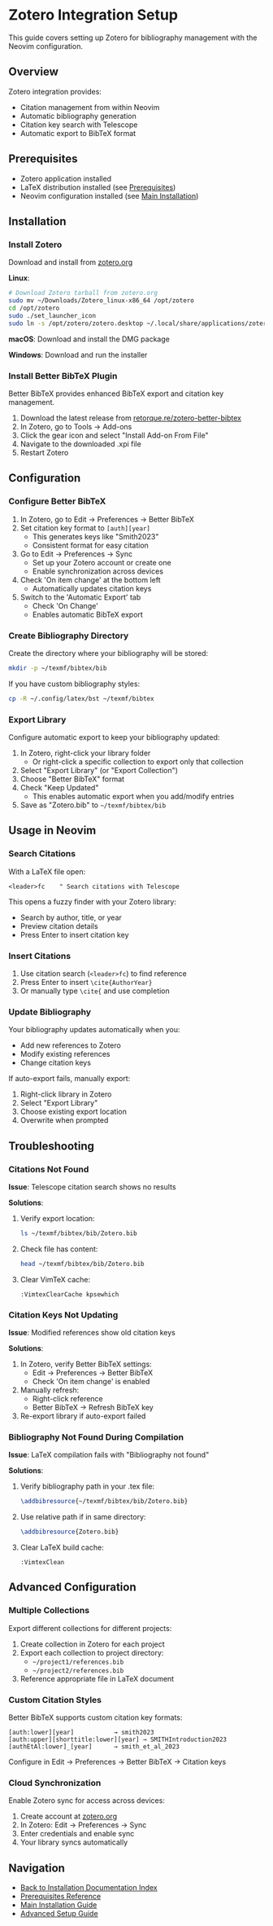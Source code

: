 # Zotero Integration Setup

This guide covers setting up Zotero for bibliography management with the Neovim configuration.

## Overview

Zotero integration provides:
- Citation management from within Neovim
- Automatic bibliography generation
- Citation key search with Telescope
- Automatic export to BibTeX format

## Prerequisites

- Zotero application installed
- LaTeX distribution installed (see [Prerequisites](prerequisites.md))
- Neovim configuration installed (see [Main Installation](../../nvim/docs/INSTALLATION.md))

## Installation

### Install Zotero

Download and install from [zotero.org](https://www.zotero.org/download/)

**Linux**:
```bash
# Download Zotero tarball from zotero.org
sudo mv ~/Downloads/Zotero_linux-x86_64 /opt/zotero
cd /opt/zotero
sudo ./set_launcher_icon
sudo ln -s /opt/zotero/zotero.desktop ~/.local/share/applications/zotero.desktop
```

**macOS**:
Download and install the DMG package

**Windows**:
Download and run the installer

### Install Better BibTeX Plugin

Better BibTeX provides enhanced BibTeX export and citation key management.

1. Download the latest release from [retorque.re/zotero-better-bibtex](https://retorque.re/zotero-better-bibtex/installation/)
2. In Zotero, go to Tools → Add-ons
3. Click the gear icon and select "Install Add-on From File"
4. Navigate to the downloaded .xpi file
5. Restart Zotero

## Configuration

### Configure Better BibTeX

1. In Zotero, go to Edit → Preferences → Better BibTeX
2. Set citation key format to `[auth][year]`
   - This generates keys like "Smith2023"
   - Consistent format for easy citation
3. Go to Edit → Preferences → Sync
   - Set up your Zotero account or create one
   - Enable synchronization across devices
4. Check 'On item change' at the bottom left
   - Automatically updates citation keys
5. Switch to the 'Automatic Export' tab
   - Check 'On Change'
   - Enables automatic BibTeX export

### Create Bibliography Directory

Create the directory where your bibliography will be stored:

```bash
mkdir -p ~/texmf/bibtex/bib
```

If you have custom bibliography styles:
```bash
cp -R ~/.config/latex/bst ~/texmf/bibtex
```

### Export Library

Configure automatic export to keep your bibliography updated:

1. In Zotero, right-click your library folder
   - Or right-click a specific collection to export only that collection
2. Select "Export Library" (or "Export Collection")
3. Choose "Better BibTeX" format
4. Check "Keep Updated"
   - This enables automatic export when you add/modify entries
5. Save as "Zotero.bib" to `~/texmf/bibtex/bib`

## Usage in Neovim

### Search Citations

With a LaTeX file open:

```vim
<leader>fc    " Search citations with Telescope
```

This opens a fuzzy finder with your Zotero library:
- Search by author, title, or year
- Preview citation details
- Press Enter to insert citation key

### Insert Citations

1. Use citation search (`<leader>fc`) to find reference
2. Press Enter to insert `\cite{AuthorYear}`
3. Or manually type `\cite{` and use completion

### Update Bibliography

Your bibliography updates automatically when you:
- Add new references to Zotero
- Modify existing references
- Change citation keys

If auto-export fails, manually export:
1. Right-click library in Zotero
2. Select "Export Library"
3. Choose existing export location
4. Overwrite when prompted

## Troubleshooting

### Citations Not Found

**Issue**: Telescope citation search shows no results

**Solutions**:
1. Verify export location:
   ```bash
   ls ~/texmf/bibtex/bib/Zotero.bib
   ```
2. Check file has content:
   ```bash
   head ~/texmf/bibtex/bib/Zotero.bib
   ```
3. Clear VimTeX cache:
   ```vim
   :VimtexClearCache kpsewhich
   ```

### Citation Keys Not Updating

**Issue**: Modified references show old citation keys

**Solutions**:
1. In Zotero, verify Better BibTeX settings:
   - Edit → Preferences → Better BibTeX
   - Check 'On item change' is enabled
2. Manually refresh:
   - Right-click reference
   - Better BibTeX → Refresh BibTeX key
3. Re-export library if auto-export failed

### Bibliography Not Found During Compilation

**Issue**: LaTeX compilation fails with "Bibliography not found"

**Solutions**:
1. Verify bibliography path in your .tex file:
   ```latex
   \addbibresource{~/texmf/bibtex/bib/Zotero.bib}
   ```
2. Use relative path if in same directory:
   ```latex
   \addbibresource{Zotero.bib}
   ```
3. Clear LaTeX build cache:
   ```vim
   :VimtexClean
   ```

## Advanced Configuration

### Multiple Collections

Export different collections for different projects:

1. Create collection in Zotero for each project
2. Export each collection to project directory:
   - `~/project1/references.bib`
   - `~/project2/references.bib`
3. Reference appropriate file in LaTeX document

### Custom Citation Styles

Better BibTeX supports custom citation key formats:

```
[auth:lower][year]           → smith2023
[auth:upper][shorttitle:lower][year] → SMITHIntroduction2023
[authEtAl:lower]_[year]      → smith_et_al_2023
```

Configure in Edit → Preferences → Better BibTeX → Citation keys

### Cloud Synchronization

Enable Zotero sync for access across devices:

1. Create account at [zotero.org](https://www.zotero.org/)
2. In Zotero: Edit → Preferences → Sync
3. Enter credentials and enable sync
4. Your library syncs automatically

## Navigation

- [Back to Installation Documentation Index](../README.md)
- [Prerequisites Reference](prerequisites.md)
- [Main Installation Guide](../../nvim/docs/INSTALLATION.md)
- [Advanced Setup Guide](../../nvim/docs/ADVANCED_SETUP.md)
